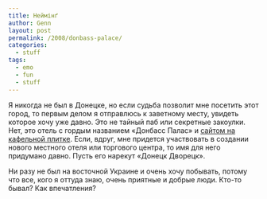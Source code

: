 ```yaml
---
title: Неймінґ
author: Genn
layout: post
permalink: /2008/donbass-palace/
categories:
  - stuff
tags:
  - emo
  - fun
  - stuff
---
```

Я никогда не был в Донецке, но если судьба позволит мне посетить этот город, то первым делом я отправлюсь к заветному месту, увидеть которое хочу уже давно. Это не тайный паб или секретные закоулки. Нет, это отель с гордым названием «Донбасс Палас» и [сайтом на кафельной плитке][1]. Если, вдруг, мне придется участвовать в создании нового местного отеля или торгового центра, то имя для него придумано давно. Пусть его нарекут «Донецк Дворецк».

Ни разу не был на восточной Украине и очень хочу побывать, потому что все, кого я оттуда знаю, очень приятные и добрые люди. Кто-то бывал? Как впечатления?

 [1]: http://www.donbasspalace.com/